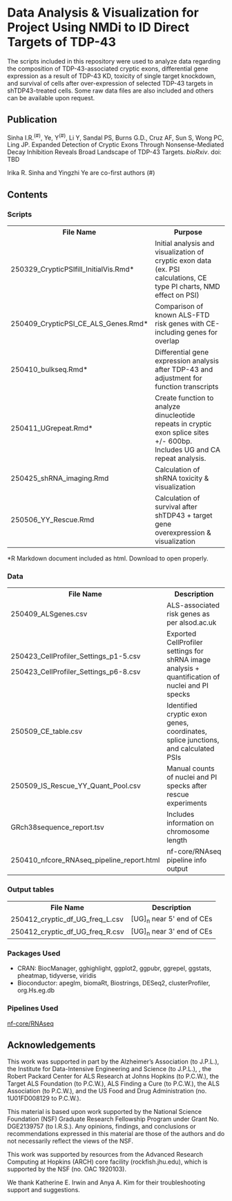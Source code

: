 # Data Analysis & Visualization for Project Using NMDi to ID Direct Targets of TDP-43 
<p> The scripts included in this repository were used to analyze data regarding the composition of TDP-43-associated cryptic exons, differential gene expression as a result of TDP-43 KD, toxicity of single target knockdown, and survival of cells after over-expression of selected TDP-43 targets in shTDP43-treated cells. Some raw data files are also included and others can be available upon request. </p> 
  
## Publication
<p>Sinha I.R.<sup>(#)</sup>, Ye, Y<sup>(#)</sup>, Li Y, Sandal PS, Burns G.D., Cruz AF, Sun S, Wong PC, Ling JP. Expanded Detection of Cryptic Exons Through Nonsense-Mediated Decay Inhibition Reveals Broad Landscape of TDP-43 Targets. <i>bioRxiv</i>. doi: TBD </p>

<p>Irika R. Sinha and Yingzhi Ye are co-first authors (#)</p>

## Contents
### Scripts
<table style="width:100% min-width: fit-content" border="0">
  <tr>
    <th>File Name</th>
    <th>Purpose</th>
  </tr>
  <tr>
    <td>250329_CrypticPSIfill_InitialVis.Rmd*</td>
    <td>Initial analysis and visualization of cryptic exon data (ex. PSI calculations, CE type PI charts, NMD effect on PSI) </td>
  </tr>
  <tr>
    <td>250409_CrypticPSI_CE_ALS_Genes.Rmd*</td>
    <td>Comparison of known ALS-FTD risk genes with CE-including genes for overlap</td>
  </tr>
  <tr>
    <td>250410_bulkseq.Rmd*</td>
    <td>Differential gene expression analysis after TDP-43 and adjustment for function transcripts</td>
  </tr>
  <tr>
    <td>250411_UGrepeat.Rmd*</td>
    <td>Create function to analyze dinucleotide repeats in cryptic exon splice sites +/- 600bp. Includes UG and CA repeat analysis.</td>
  </tr>
  <tr>
    <td>250425_shRNA_imaging.Rmd</td>
    <td>Calculation of shRNA toxicity & visualization</td>
  </tr>
  <tr>
    <td>250506_YY_Rescue.Rmd</td>
    <td>Calculation of survival after shTDP43 + target gene overexpression & visualization</td>
  </tr>
</table>
<p>*R Markdown document included as html. Download to open properly.</p>

### Data
<table style="width:100% min-width: fit-content">
  <tr>
    <th>File Name</th>
    <th>Description</th>
  </tr>
  <tr>
    <td>250409_ALSgenes.csv</td>
    <td>ALS-associated risk genes as per alsod.ac.uk</td>
  </tr>
  <tr>
    <td><p>250423_CellProfiler_Settings_p1-5.csv</p><p>250423_CellProfiler_Settings_p6-8.csv</p></td>
    <td>Exported CellProfiler settings for shRNA image analysis + quantification of nuclei and PI specks</td>
  </tr>
  <tr>
    <td>250509_CE_table.csv</td>
    <td>Identified cryptic exon genes, coordinates, splice junctions, and calculated PSIs</td>
  </tr>
  <tr>
    <td>250509_IS_Rescue_YY_Quant_Pool.csv</td>
    <td>Manual counts of nuclei and PI specks after rescue experiments</td>
  </tr>
  <tr>
    <td>GRch38sequence_report.tsv</td>
    <td>Includes information on chromosome length</td>
  </tr>
  <tr>
    <td>250410_nfcore_RNAseq_pipeline_report.html</td>
    <td>nf-core/RNAseq pipeline info output</td>
  </tr>
</table>

### Output tables
<table style="width:100% min-width: fit-content">
  <tr>
    <th>File Name</th>
    <th>Description</th>
  </tr>
  <tr>
    <td>250412_cryptic_df_UG_freq_L.csv</td>
    <td>[UG]<sub>n</sub> near 5' end of CEs</td>
  </tr>
    <tr>
    <td>250412_cryptic_df_UG_freq_R.csv</td>
    <td>[UG]<sub>n</sub> near 3' end of CEs</td>
  </tr>
</table>

### Packages Used
<ul>
  <li>CRAN: BiocManager, gghighlight, ggplot2, ggpubr, ggrepel, ggstats, pheatmap, tidyverse, viridis</li>
  <li>Bioconductor: apeglm, biomaRt, Biostrings, DESeq2, clusterProfiler, org.Hs.eg.db</li>
</ul>

### Pipelines Used
<a href="https://nf-co.re/rnaseq/3.14.0">nf-core/RNAseq</a>

## Acknowledgements
This work was supported in part by the Alzheimer’s Association (to J.P.L.), the Institute for Data-Intensive Engineering and Science (to J.P.L.), , the Robert Packard Center for ALS Research at Johns Hopkins (to P.C.W.), the Target ALS Foundation (to P.C.W.), ALS Finding a Cure (to P.C.W.), the ALS Association (to P.C.W.), and the US Food and Drug Administration (no. 1U01FD008129 to P.C.W.). 

This material is based upon work supported by the National Science Foundation (NSF) Graduate Research Fellowship Program under Grant No. DGE2139757 (to I.R.S.). Any opinions, findings, and conclusions or recommendations expressed in this material are those of the authors and do not necessarily reflect the views of the NSF.

This work was supported by resources from the Advanced Research Computing at Hopkins (ARCH) core facility (rockfish.jhu.edu), which is supported by the NSF (no. OAC 1920103).

We thank Katherine E. Irwin and Anya A. Kim for their troubleshooting support and suggestions.


